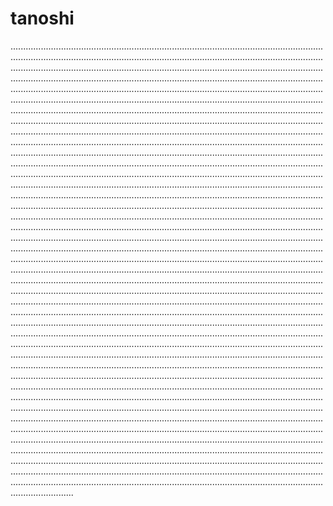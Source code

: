 # tanoshi

.................................................................................................................................................................................................................................................................................................................................................................................................................................................................................................................................................................................................................................................................................................................................................................................................................................................................................................................................................................................................................................................................................................................................................................................................................................................................................................................................................................................................................................................................................................................................................................................................................................................................................................................................................................................................................................................................................................................................................................................................................................................................................................................................................................................................................................................................................................................................................................................................................................................................................................................................................................................................................................................................................................................................................................................................................................................................................................................................................................................................................................................................................................................................................................................................................................................................................................................................................................................................................................................................................................................................................................................................................................................................................................................................................................................................................................................................................................................................................................................................................................................................................................................................................................................................................................................................................................................................................................................................................................................................................................................................................................................................................................................................................................................................................................................................................................................................................................................................................................................................................................................................................................................................................................................................................................................................................................................................................................................................................................................